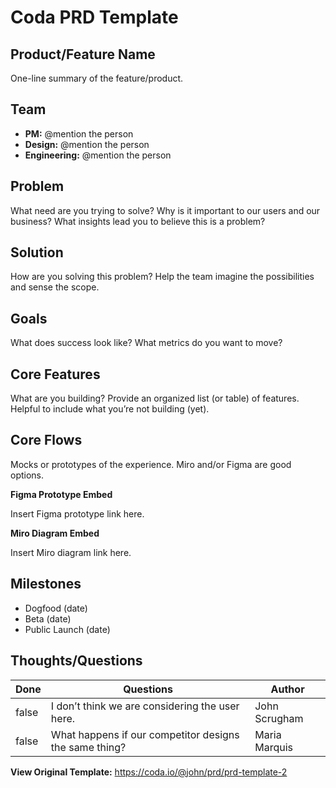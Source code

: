 # Coda PRD Template

## Product/Feature Name
One-line summary of the feature/product.

## Team

- **PM:** @mention the person
- **Design:** @mention the person
- **Engineering:** @mention the person

## Problem

What need are you trying to solve? Why is it important to our users and our business? What insights lead you to believe this is a problem?

## Solution

How are you solving this problem? Help the team imagine the possibilities and sense the scope.

## Goals

What does success look like? What metrics do you want to move?

## Core Features

What are you building? Provide an organized list (or table) of features. Helpful to include what you’re not building (yet).

## Core Flows

Mocks or prototypes of the experience. Miro and/or Figma are good options.

**Figma Prototype Embed**

Insert Figma prototype link here. 

**Miro Diagram Embed**

Insert Miro diagram link here. 

## Milestones

- Dogfood (date)
- Beta (date)
- Public Launch (date)

## Thoughts/Questions

| Done | Questions | Author |
| --- | --- | --- |
| false | I don’t think we are considering the user here. | John Scrugham |
| false | What happens if our competitor designs the same thing? | Maria Marquis |


**View Original Template:** https://coda.io/@john/prd/prd-template-2


